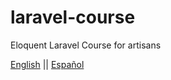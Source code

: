 # laravel-course
Eloquent Laravel Course for artisans 

[English](en/101/boot) || [Español](es/101/boot) 
